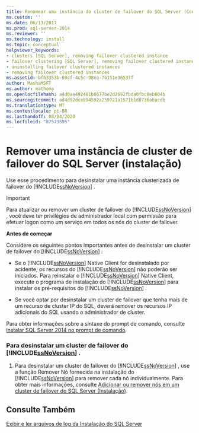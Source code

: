 ```yaml
---
title: Renomear uma instância do cluster de failover do SQL Server (Configuração) | Microsoft Docs
ms.custom: ''
ms.date: 06/13/2017
ms.prod: sql-server-2014
ms.reviewer: ''
ms.technology: install
ms.topic: conceptual
helpviewer_keywords:
- clusters [SQL Server], removing failover clustered instance
- failover clustering [SQL Server], removing failover clustered instance
- uninstalling failover clustered instances
- removing failover clustered instances
ms.assetid: bf63353b-69cf-4c5c-98ea-7b151e36537f
author: MashaMSFT
ms.author: mathoma
ms.openlocfilehash: a4d0ae492481b0677be2d2692fbda0fbc8eb604b
ms.sourcegitcommit: ad4d92dce894592a259721a1571b1d8736abacdb
ms.translationtype: MT
ms.contentlocale: pt-BR
ms.lasthandoff: 08/04/2020
ms.locfileid: "87573595"
---
```

# <a name="remove-a-sql-server-failover-cluster-instance-setup"></a>Remover uma instância de cluster de failover do SQL Server (instalação)
  Use esse procedimento para desinstalar uma instância clusterizada de failover do [!INCLUDE[ssNoVersion](../../../includes/ssnoversion-md.md)] .  
  
> [!IMPORTANT]  
>  Para atualizar ou remover um cluster de failover do [!INCLUDE[ssNoVersion](../../../includes/ssnoversion-md.md)] , você deve ter privilégios de administrador local com permissão para efetuar logon como um serviço em todos os nós do cluster de failover.  
  
 **Antes de começar**  
  
 Considere os seguintes pontos importantes antes de desinstalar um cluster de failover do [!INCLUDE[ssNoVersion](../../../includes/ssnoversion-md.md)] :  
  
-   Se o [!INCLUDE[ssNoVersion](../../../includes/ssnoversion-md.md)] Native Client for desinstalado por acidente, os recursos do [!INCLUDE[ssNoVersion](../../../includes/ssnoversion-md.md)] não poderão ser iniciados. Para reinstalar o [!INCLUDE[ssNoVersion](../../../includes/ssnoversion-md.md)] Native Client, execute o programa de instalação do [!INCLUDE[ssNoVersion](../../../includes/ssnoversion-md.md)] para instalar os pré-requisitos do [!INCLUDE[ssNoVersion](../../../includes/ssnoversion-md.md)] .  
  
-   Se você optar por desinstalar um cluster de failover que tenha mais de um recurso de cluster IP do SQL, deverá remover os recursos IP adicionais do SQL usando o administrador de cluster.  
  
 Para obter informações sobre a sintaxe do prompt de comando, consulte [instalar SQL Server 2014 no prompt de comando](../../../database-engine/install-windows/install-sql-server-from-the-command-prompt.md).  
  
### <a name="to-uninstall-a-ssnoversion-failover-cluster"></a>Para desinstalar um cluster de failover do [!INCLUDE[ssNoVersion](../../../includes/ssnoversion-md.md)] .  
  
1.  Para desinstalar um cluster de failover do [!INCLUDE[ssNoVersion](../../../includes/ssnoversion-md.md)] , use a função Remover Nó fornecida na instalação do [!INCLUDE[ssNoVersion](../../../includes/ssnoversion-md.md)] para remover cada nó individualmente. Para obter mais informações, consulte [Adicionar ou remover nós em um cluster de failover do SQL Server &#40;Instalação&#41;](add-or-remove-nodes-in-a-sql-server-failover-cluster-setup.md).  
  
## <a name="see-also"></a>Consulte Também  
 [Exibir e ler arquivos de log da Instalação do SQL Server](../../../database-engine/install-windows/view-and-read-sql-server-setup-log-files.md)  
  
  
